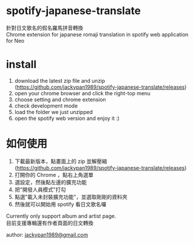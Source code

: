 # spotify-japanese-translate
針對日文歌名的假名羅馬拼音轉換  
Chrome extension for japanese romaji translation in spotify web application for Neo

# install
1. download the latest zip file and unzip (https://github.com/jackypan1989/spotify-japanese-translate/releases)
2. open your chrome browser and click the right-top menu
3. choose setting and chrome extension
4. check development mode
5. load the folder we just unzipped
6. open the spotify web version and enjoy it :)

# 如何使用
1. 下載最新版本，點畫面上的 zip 並解壓縮 (https://github.com/jackypan1989/spotify-japanese-translate/releases)
2. 打開你的 Chrome ，點右上角選單
3. 選設定，然後點左邊的擴充功能
4. 把"開發人員模式"打勾
5. 點選"載入未封裝擴充功能"，並選取剛剛的資料夾
6. 然後就可以開始用 spotify 看日文歌名囉

Currently only support album and artist page.  
目前支援專輯還有作者頁面的日文轉換

author: jackypan1989@gmail.com
